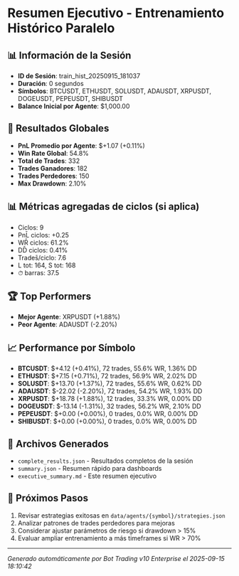 # Resumen Ejecutivo - Entrenamiento Histórico Paralelo

## 📊 Información de la Sesión
- **ID de Sesión**: train_hist_20250915_181037
- **Duración**: 0 segundos
- **Símbolos**: BTCUSDT, ETHUSDT, SOLUSDT, ADAUSDT, XRPUSDT, DOGEUSDT, PEPEUSDT, SHIBUSDT
- **Balance Inicial por Agente**: $1,000.00

## 🎯 Resultados Globales
- **PnL Promedio por Agente**: $+1.07 (+0.11%)
- **Win Rate Global**: 54.8%
- **Total de Trades**: 332
- **Trades Ganadores**: 182
- **Trades Perdedores**: 150
- **Max Drawdown**: 2.10%

## 📊 Métricas agregadas de ciclos (si aplica)
- Ciclos: 9
- PnL̄ ciclos: +0.25
- WR̄ ciclos: 61.2%
- DD̄ ciclos: 0.41%
- Trades̄/ciclo: 7.6
- L tot: 164, S tot: 168
- ⏱̄ barras: 37.5


## 🏆 Top Performers
- **Mejor Agente**: XRPUSDT (+1.88%)
- **Peor Agente**: ADAUSDT (-2.20%)

## 📈 Performance por Símbolo
- **BTCUSDT**: $+4.12 (+0.41%), 72 trades, 55.6% WR, 1.36% DD
- **ETHUSDT**: $+7.15 (+0.71%), 72 trades, 56.9% WR, 2.02% DD
- **SOLUSDT**: $+13.70 (+1.37%), 72 trades, 55.6% WR, 0.62% DD
- **ADAUSDT**: $-22.02 (-2.20%), 72 trades, 54.2% WR, 1.93% DD
- **XRPUSDT**: $+18.78 (+1.88%), 12 trades, 33.3% WR, 0.00% DD
- **DOGEUSDT**: $-13.14 (-1.31%), 32 trades, 56.2% WR, 2.10% DD
- **PEPEUSDT**: $+0.00 (+0.00%), 0 trades, 0.0% WR, 0.00% DD
- **SHIBUSDT**: $+0.00 (+0.00%), 0 trades, 0.0% WR, 0.00% DD

## 📁 Archivos Generados
- `complete_results.json` - Resultados completos de la sesión
- `summary.json` - Resumen rápido para dashboards
- `executive_summary.md` - Este resumen ejecutivo

## 🎯 Próximos Pasos
1. Revisar estrategias exitosas en `data/agents/{symbol}/strategies.json`
2. Analizar patrones de trades perdedores para mejoras
3. Considerar ajustar parámetros de riesgo si drawdown > 15%
4. Evaluar ampliar entrenamiento a más timeframes si WR > 70%

---
*Generado automáticamente por Bot Trading v10 Enterprise el 2025-09-15 18:10:42*
